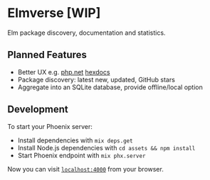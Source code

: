 # Elmverse [WIP]

Elm package discovery, documentation and statistics.

## Planned Features

* Better UX e.g. [php.net](http://php.net.manual/en) [hexdocs](https://hexdocs.pm)
* Package discovery: latest new, updated, GitHub stars
* Aggregate into an SQLite database, provide offline/local option


## Development

To start your Phoenix server:

* Install dependencies with `mix deps.get`
* Install Node.js dependencies with `cd assets && npm install`
* Start Phoenix endpoint with `mix phx.server`

Now you can visit [`localhost:4000`](http://localhost:4000) from your browser.
